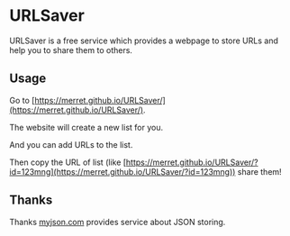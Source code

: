 # URLSaver
URLSaver is a free service which provides a webpage to store URLs and help you to share them to others.

## Usage
Go to [https://merret.github.io/URLSaver/](https://merret.github.io/URLSaver/).

The website will create a new list for you.

And you can add URLs to the list.

Then copy the URL of list (like [https://merret.github.io/URLSaver/?id=123mng](https://merret.github.io/URLSaver/?id=123mng)) share them!

## Thanks
Thanks [myjson.com](https://myjson.com/) provides service about JSON storing.
